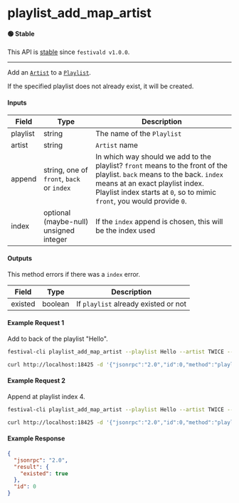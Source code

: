 # playlist_add_map_artist

#### 🟢 Stable
This API is [stable](/api-stability/marker.md) since `festivald v1.0.0`.

---

Add an [`Artist`](/common-objects/artist.md) to a [`Playlist`](/common-objects/playlist.md).

If the specified playlist does not already exist, it will be created.

#### Inputs
| Field    | Type                                        | Description |
|----------|---------------------------------------------|-------------|
| playlist | string                                      | The name of the `Playlist`
| artist   | string                                      | `Artist` name
| append   | string, one of `front`, `back` or `index`   | In which way should we add to the playlist? `front` means to the front of the playlist. `back` means to the back. `index` means at an exact playlist index. Playlist index starts at `0`, so to mimic `front`, you would provide `0`.
| index    | optional (maybe-null) unsigned integer      | If the `index` append is chosen, this will be the index used


#### Outputs
This method errors if there was a `index` error.

| Field   | Type    | Description |
|---------|---------|-------------|
| existed | boolean | If `playlist` already existed or not

#### Example Request 1
Add to back of the playlist "Hello".
```bash
festival-cli playlist_add_map_artist --playlist Hello --artist TWICE --append back
```
```bash
curl http://localhost:18425 -d '{"jsonrpc":"2.0","id":0,"method":"playlist_add_map_artist","params":{"playlist":"Hello","artist":"TWICE","append":"back"}}'
```

#### Example Request 2
Append at playlist index 4.
```bash
festival-cli playlist_add_map_artist --playlist Hello --artist TWICE --append index --index 4
```
```bash
curl http://localhost:18425 -d '{"jsonrpc":"2.0","id":0,"method":"playlist_add_map_artist","params":{"playlist":"Hello","artist":"TWICE","append":"index","index":4}}'
```

#### Example Response
```json
{
  "jsonrpc": "2.0",
  "result": {
    "existed": true
  },
  "id": 0
}
```
